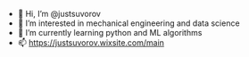 - 👋 Hi, I’m @justsuvorov
- 👀 I’m interested in mechanical engineering and data science
- 🌱 I’m currently learning python and ML algorithms
- 📫 https://justsuvorov.wixsite.com/main

<!---
justsuvorov/justsuvorov is a ✨ special ✨ repository because its `README.md` (this file) appears on your GitHub profile.
You can click the Preview link to take a look at your changes.
--->
